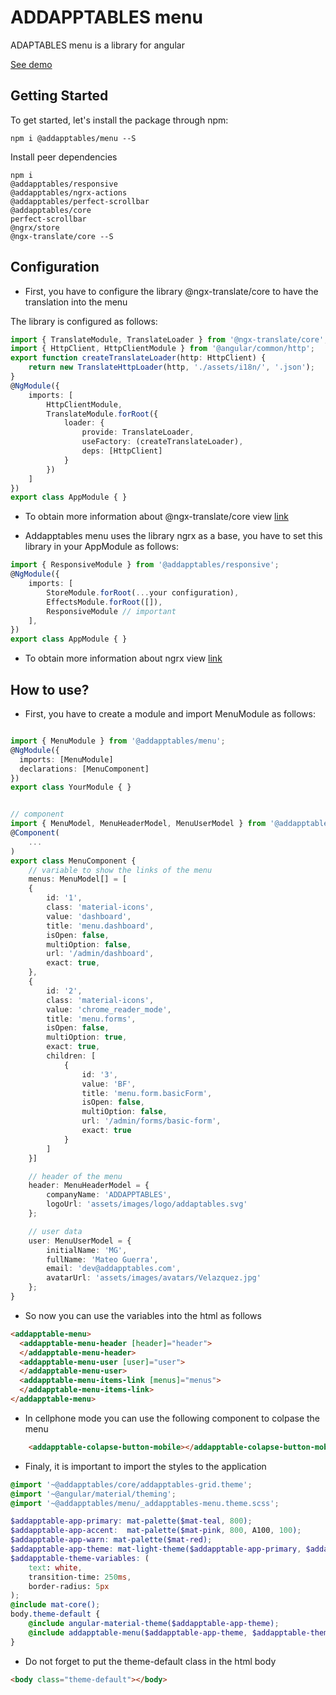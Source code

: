 # ADDAPPTABLES menu

ADAPTABLES menu is a library for angular

[See demo](http://addapptables.com/admin/dashboard)

## Getting Started
To get started, let's install the package through npm:

```
npm i @addapptables/menu --S
```

Install peer dependencies

```
npm i
@addapptables/responsive
@addapptables/ngrx-actions
@addapptables/perfect-scrollbar
@addapptables/core
perfect-scrollbar
@ngrx/store
@ngx-translate/core --S
```

## Configuration

- First, you have to configure the library @ngx-translate/core to have the translation into the menu

The library is configured as follows:

```typescript
import { TranslateModule, TranslateLoader } from '@ngx-translate/core';
import { HttpClient, HttpClientModule } from '@angular/common/http';
export function createTranslateLoader(http: HttpClient) {
    return new TranslateHttpLoader(http, './assets/i18n/', '.json');
}
@NgModule({
    imports: [
        HttpClientModule,
        TranslateModule.forRoot({
            loader: {
                provide: TranslateLoader,
                useFactory: (createTranslateLoader),
                deps: [HttpClient]
            }
        })
    ]
})
export class AppModule { }
```

- To obtain more information about @ngx-translate/core view [link](https://github.com/ngx-translate/core)

- Addapptables menu uses the library ngrx as a base, you have to set this library in your AppModule as follows:

```typescript
import { ResponsiveModule } from '@addapptables/responsive';
@NgModule({
    imports: [
        StoreModule.forRoot(...your configuration),
        EffectsModule.forRoot([]),
        ResponsiveModule // important
    ],
})
export class AppModule { }
```

- To obtain more information about ngrx view [link](https://ngrx.io/guide/store)

## How to use?

- First, you have to create a module and import MenuModule as follows:

```typescript

import { MenuModule } from '@addapptables/menu';
@NgModule({
  imports: [MenuModule]
  declarations: [MenuComponent]
})
export class YourModule { }


// component
import { MenuModel, MenuHeaderModel, MenuUserModel } from '@addapptables/menu';
@Component(
    ...
)
export class MenuComponent {
    // variable to show the links of the menu
    menus: MenuModel[] = [
    {
        id: '1',
        class: 'material-icons',
        value: 'dashboard',
        title: 'menu.dashboard',
        isOpen: false,
        multiOption: false,
        url: '/admin/dashboard',
        exact: true,
    },
    {
        id: '2',
        class: 'material-icons',
        value: 'chrome_reader_mode',
        title: 'menu.forms',
        isOpen: false,
        multiOption: true,
        exact: true,
        children: [
            {
                id: '3',
                value: 'BF',
                title: 'menu.form.basicForm',
                isOpen: false,
                multiOption: false,
                url: '/admin/forms/basic-form',
                exact: true
            }
        ]
    }]

    // header of the menu
    header: MenuHeaderModel = {
        companyName: 'ADDAPPTABLES',
        logoUrl: 'assets/images/logo/addaptables.svg'
    };

    // user data
    user: MenuUserModel = {
        initialName: 'MG',
        fullName: 'Mateo Guerra',
        email: 'dev@addapptables.com',
        avatarUrl: 'assets/images/avatars/Velazquez.jpg'
    };
}
```

- So now you can use the variables into the html as follows

```html
<addapptable-menu>
  <addapptable-menu-header [header]="header">
  </addapptable-menu-header>
  <addapptable-menu-user [user]="user">
  </addapptable-menu-user>
  <addapptable-menu-items-link [menus]="menus">
  </addapptable-menu-items-link>
</addapptable-menu>
```

- In cellphone mode you can use the following component to colpase the menu

```html
    <addapptable-colapse-button-mobile></addapptable-colapse-button-mobile>
```

- Finaly, it is important to import the styles to the application

```scss
@import '~@addapptables/core/addapptables-grid.theme';
@import '~@angular/material/theming';
@import '~@addapptables/menu/_addapptables-menu.theme.scss';

$addapptable-app-primary: mat-palette($mat-teal, 800);
$addapptable-app-accent:  mat-palette($mat-pink, 800, A100, 100);
$addapptable-app-warn: mat-palette($mat-red);
$addapptable-app-theme: mat-light-theme($addapptable-app-primary, $addapptable-app-accent, $addapptable-app-warn);
$addapptable-theme-variables: (
    text: white,
    transition-time: 250ms,
    border-radius: 5px
);
@include mat-core();
body.theme-default {
    @include angular-material-theme($addapptable-app-theme);
    @include addapptable-menu($addapptable-app-theme, $addapptable-theme-variables);
}
```

- Do not forget to put the theme-default class in the html body

```html
<body class="theme-default"></body>
```